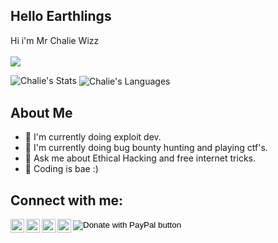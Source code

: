 <!-- ### Hi there 👋


**Chal13W1zz/Chal13W1zz** is a ✨ _special_ ✨ repository because its `README.md` (this file) appears on your GitHub profile.

Here are some ideas to get you started:

- 🔭 I’m currently working on ...
- 🌱 I’m currently learning ...
- 👯 I’m looking to collaborate on ...
- 🤔 I’m looking for help with ...
- 💬 Ask me about ...
- 📫 How to reach me: ...
- 😄 Pronouns: ...
- ⚡ Fun fact: ...
-->


## Hello Earthlings
  
  Hi i'm Mr Chalie Wizz<br /><br />
  <img src="https://img.shields.io/badge/Creator%20%2F%20Found%20Of%20%40freetechmods%20%7C%20%40Hackers%20Lobby-Telegram-blue"><br />

  <img src="https://github-readme-stats.vercel.app/api?username=Chal13W1zz&&show_icons=true&count_private=true&hide_border=true&hide_title=true&theme=dracula" alt="Chalie's Stats">
  <img align="center" src="https://github-readme-stats.vercel.app/api/top-langs/?username=Chal13W1zz&theme=blue-green" alt="Chalie's Languages"><br />

## About Me
  - 🔭 I'm currently doing exploit dev. 
  - 🌱 I'm currently doing bug bounty hunting and playing ctf's.
  - 💬 Ask me about Ethical Hacking and free internet tricks.
  - 🥅 Coding is bae :)
  
 ## Connect with me:
  <p>
   <a href="https://t.me/Chal13W1zz"><img align="left" alt="telegram.org" width="22px" 
      src="https://seeklogo.com/images/T/telegram-logo-AD3D08A014-seeklogo.com.png" /></a>
  </p>
  <p>
  <a href="https://twitter.com/Chal13W1zz"><img align="left" alt="twitter.com" width="22px"
     src="https://seeklogo.com/images/T/twitter-2012-positive-logo-916EDF1309-seeklogo.com.png" /></a>
  </p>
   <p>
  <a href="https://api.whatsapp.com//send?phone=254795344966&text=Hey%20Chalie"><img align="left" alt="whatsapp.com" width="22px"
     src="https://seeklogo.com/images/W/whatsapp-logo-112413FAA7-seeklogo.com.png" /></a>
  </p>
   <p>
  <a href="https://www.youtube.com/channel/UCYtzy_RI9Bp8CWgNZzTPUmA?sub_confirmation=1"><img align="left" alt="youtube.com" width="22px"
     src="https://seeklogo.com/images/Y/youtube-2017-logo-1249818C34-seeklogo.com.png" /></a>
  </p>
 <form action="https://www.paypal.com/donate" method="post" target="_top">
<input type="hidden" name="hosted_button_id" value="PJSAAEHCKWV5G" />
<input type="image" src="https://www.paypalobjects.com/en_US/i/btn/btn_donate_SM.gif" border="0" name="submit" title="PayPal - The safer, easier way to pay online!" alt="Donate with PayPal button" />
<img alt="" border="0" src="https://www.paypal.com/en_KE/i/scr/pixel.gif" width="1" height="1" />
</form>

  </p>

<br />
